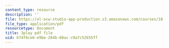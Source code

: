 ```yaml
---
content_type: resource
description: ''
file: https://ol-ocw-studio-app-production.s3.amazonaws.com/courses/18-065-matrix-methods-in-data-analysis-signal-processing-and-machine-learning-spring-2018/674f6ce6e9be264b68acc9a7c52655ff_1pFv7e9xtHo.pdf
file_type: application/pdf
resourcetype: Document
title: 3play pdf file
uid: 674f6ce6-e9be-264b-68ac-c9a7c52655ff
---
```

